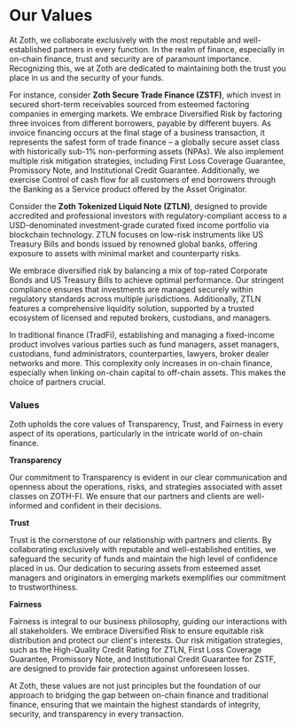 # Our Values

At Zoth, we collaborate exclusively with the most reputable and well-established partners in every function. In the realm of finance, especially in on-chain finance, trust and security are of paramount importance. Recognizing this, we at Zoth are dedicated to maintaining both the trust you place in us and the security of your funds.&#x20;

For instance, consider **Zoth Secure Trade Finance (ZSTF)**, which invest in secured short-term receivables sourced from esteemed factoring companies in emerging markets. We embrace Diversified Risk by factoring three invoices from different borrowers, payable by different buyers. As invoice financing occurs at the final stage of a business transaction, it represents the safest form of trade finance – a globally secure asset class with historically sub-1% non-performing assets (NPAs). We also implement multiple risk mitigation strategies, including First Loss Coverage Guarantee, Promissory Note, and Institutional Credit Guarantee. Additionally, we exercise Control of cash flow for all customers of end borrowers through the Banking as a Service product offered by the Asset Originator.

Consider the **Zoth Tokenized Liquid Note (ZTLN)**, designed to provide accredited and professional investors with regulatory-compliant access to a USD-denominated investment-grade curated fixed income portfolio via blockchain technology. ZTLN focuses on low-risk instruments like US Treasury Bills and bonds issued by renowned global banks, offering exposure to assets with minimal market and counterparty risks.

We embrace diversified risk by balancing a mix of top-rated Corporate Bonds and US Treasury Bills to achieve optimal performance. Our stringent compliance ensures that investments are managed securely within regulatory standards across multiple jurisdictions. Additionally, ZTLN features a comprehensive liquidity solution, supported by a trusted ecosystem of licensed and reputed brokers, custodians, and managers.

In traditional finance (TradFi), establishing and managing a fixed-income product involves various parties such as fund managers, asset managers, custodians, fund administrators, counterparties, lawyers, broker dealer networks and more. This complexity only increases in on-chain finance, especially when linking on-chain capital to off-chain assets. This makes the choice of partners crucial.

### Values

Zoth upholds the core values of Transparency, Trust, and Fairness in every aspect of its operations, particularly in the intricate world of on-chain finance.&#x20;

**Transparency**

Our commitment to Transparency is evident in our clear communication and openness about the operations, risks, and strategies associated with asset classes on ZOTH-FI. We ensure that our partners and clients are well-informed and confident in their decisions.

**Trust**

Trust is the cornerstone of our relationship with partners and clients. By collaborating exclusively with reputable and well-established entities, we safeguard the security of funds and maintain the high level of confidence placed in us. Our dedication to securing assets from esteemed asset managers and originators in emerging markets exemplifies our commitment to trustworthiness.

**Fairness**

Fairness is integral to our business philosophy, guiding our interactions with all stakeholders. We embrace Diversified Risk to ensure equitable risk distribution and protect our client's interests. Our risk mitigation strategies, such as the High-Quality Credit Rating for ZTLN, First Loss Coverage Guarantee, Promissory Note, and Institutional Credit Guarantee for ZSTF, are designed to provide fair protection against unforeseen losses.

At Zoth, these values are not just principles but the foundation of our approach to bridging the gap between on-chain finance and traditional finance, ensuring that we maintain the highest standards of integrity, security, and transparency in every transaction.
